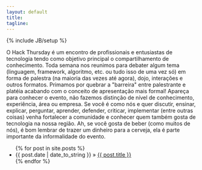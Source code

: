 ```yaml
---
layout: default
title:
tagline: 
---
```

{% include JB/setup %}
<article class="post type-post status-publish format-gallery hentry category-uncategorized grid_6 cf">
	<p>
		O Hack Thursday é um encontro de profissionais e entusiastas de tecnologia tendo como objetivo principal o compartilhamento de conhecimento. 
		Toda semana nos reunimos para debater algum tema (linguagem, framework, algoritmo, etc. ou tudo isso de uma vez só) em forma de palestra (na maioria das vezes até agora), dojo, interações e outros formatos.
		Primamos por quebrar a "barreira" entre palestrante e platéia acabando com o conceito de apresentação mais formal!
		Apareça para conhecer o evento, não fazemos distinção de nível de conhecimento, experiência, área ou empresa. 
		Se você é como nós e quer discutir, ensinar, explicar, perguntar, aprender, defender, criticar, implementar (entre outras coisas) venha fortalecer a comunidade e conhecer quem também gosta de tecnologia na nossa região. Ah, se você gosta de beber (como muitos de nós), é bom lembrar de trazer um dinheiro para a cerveja, ela é parte importante da informalidade do evento.
	</p>

<ul class="posts">
  {% for post in site.posts %}
    <li><span>{{ post.date | date_to_string }}</span> &raquo; <a href="{{ BASE_PATH }}{{ post.url }}">{{ post.title }}</a></li>
  {% endfor %}
</ul>
</article>